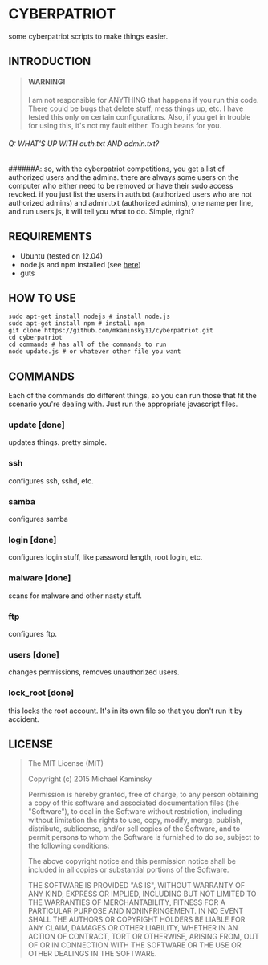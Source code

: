 # CYBERPATRIOT #
some cyberpatriot scripts to make things easier.

## INTRODUCTION

> #### WARNING!
> I am not responsible for ANYTHING that happens if you run this code. There could be bugs that delete stuff, mess things up, etc. I have tested this only on certain configurations. Also, if you get in trouble for using this, it's not my fault either. Tough beans for you.

###### Q: WHAT'S UP WITH auth.txt AND admin.txt?
######A: so, with the cyberpatriot competitions, you get a list of authorized users and the admins. there are always some users on the computer who either need to be removed or have their sudo access revoked. if you just list the users in auth.txt (authorized users who are not authorized admins) and admin.txt (authorized admins), one name per line, and run users.js, it will tell you what to do. Simple, right?

## REQUIREMENTS
* Ubuntu (tested on 12.04)
* node.js and npm installed (see [here](https://www.digitalocean.com/community/tutorials/how-to-install-node-js-on-an-ubuntu-14-04-server))
* guts

## HOW TO USE
```shell
sudo apt-get install nodejs # install node.js
sudo apt-get install npm # install npm
git clone https://github.com/mkaminsky11/cyberpatriot.git
cd cyberpatriot
cd commands # has all of the commands to run
node update.js # or whatever other file you want
```

## COMMANDS
Each of the commands do different things, so you can run those that fit the scenario you're dealing with. Just run the appropriate javascript files.

### update [done]
updates things. pretty simple.

### ssh
configures ssh, sshd, etc.

### samba
configures samba

### login [done]
configures login stuff, like password length, root login, etc.

### malware [done]
scans for malware and other nasty stuff.

### ftp
configures ftp.

### users [done]
changes permissions, removes unauthorized users.

### lock_root [done]
this locks the root account. It's in its own file so that you don't run it by accident.

## LICENSE

> The MIT License (MIT)
>
> Copyright (c) 2015 Michael Kaminsky
> 
> Permission is hereby granted, free of charge, to any person obtaining a copy
> of this software and associated documentation files (the "Software"), to deal
> in the Software without restriction, including without limitation the rights
> to use, copy, modify, merge, publish, distribute, sublicense, and/or sell
> copies of the Software, and to permit persons to whom the Software is
> furnished to do so, subject to the following conditions:
> 
> The above copyright notice and this permission notice shall be included in
> all copies or substantial portions of the Software.
> 
> THE SOFTWARE IS PROVIDED "AS IS", WITHOUT WARRANTY OF ANY KIND, EXPRESS OR
> IMPLIED, INCLUDING BUT NOT LIMITED TO THE WARRANTIES OF MERCHANTABILITY,
> FITNESS FOR A PARTICULAR PURPOSE AND NONINFRINGEMENT. IN NO EVENT SHALL THE
> AUTHORS OR COPYRIGHT HOLDERS BE LIABLE FOR ANY CLAIM, DAMAGES OR OTHER
> LIABILITY, WHETHER IN AN ACTION OF CONTRACT, TORT OR OTHERWISE, ARISING FROM,
> OUT OF OR IN CONNECTION WITH THE SOFTWARE OR THE USE OR OTHER DEALINGS IN
> THE SOFTWARE.
